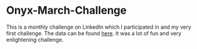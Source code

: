 # Onyx-March-Challenge

This is a monthly challenge on LinkedIn which I participated in and my very first challenge. The data can be found [here](https://onyxdata.co.uk/dataset_challenge/march-2022/). It was a lot of fun and very enlightening challenge.
